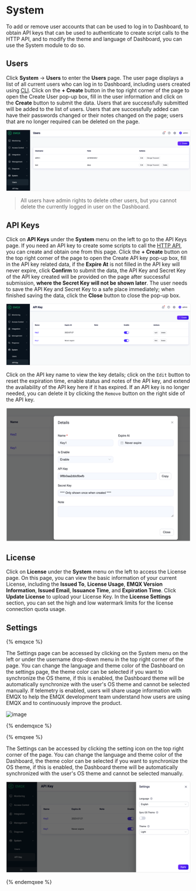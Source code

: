 # System

To add or remove user accounts that can be used to log in to Dashboard, to obtain API keys that can be used to authenticate to create script calls to the HTTP API, and to modify the theme and language of Dashboard, you can use the System module to do so.

## Users

Click **System** -> **Users** to enter the **Users** page. The user page displays a list of all current users who can log in to Dashboard, including users created using [CLI](../admin/cli.md). Click on the **+ Create** button in the top right corner of the page to open the Create User pop-up box, fill in the user information and click on the **Create** button to submit the data. Users that are successfully submitted will be added to the list of users. Users that are successfully added can have their passwords changed or their notes changed on the page; users that are no longer required can be deleted on the page.

<img src="./assets/users.png" alt="image" style="zoom:67%;" />

> All users have admin rights to delete other users, but you cannot delete the currently logged in user on the Dashboard.

## API Keys

Click on **API Keys** under the **System** menu on the left to go to the API Keys page. If you need an API key to create some scripts to call the [HTTP API](../admin/api.md), you can create and obtain one from this page. Click the **+ Create** button on the top right corner of the page to open the Create API key pop-up box, fill in the API key related data, if the **Expire At** is not filled in the API key will never expire, click **Confirm** to submit the data, the API Key and Secret Key of the API key created will be provided on the page after successful submission, **where the Secret Key will not be shown later**. The user needs to save the API Key and Secret Key to a safe place immediately; when finished saving the data, click the **Close** button to close the pop-up box.

<img src="./assets/api-key.png" alt="image" style="zoom:67%;" />

Click on the API key name to view the key details; click on the `Edit` button to reset the expiration time, enable status and notes of the API key, and extend the availability of the API key here if it has expired. If an API key is no longer needed, you can delete it by clicking the `Remove` button on the right side of the API key.

<img src="./assets/api-key-detail.png" alt="image" style="zoom:50%;" />

## License

Click on **License** under the **System** menu on the left to access the License page. On this page, you can view the basic information of your current License, including the **Issued To**, **License Usage**, **EMQX Version Information**, **Issued Email**, **Issuance Time**, and **Expiration Time**. Click **Update License** to upload your License Key. In the **License Settings** section, you can set the high and low watermark limits for the license connection quota usage.

## Settings

{% emqxce %}

The Settings page can be accessed by clicking on the System menu on the left or under the username drop-down menu in the top right corner of the page. You can change the language and theme color of the Dashboard on the settings page, the theme color can be selected if you want to synchronize the OS theme, if this is enabled, the Dashboard theme will be automatically synchronize with the user's OS theme and cannot be selected manually. If telemetry is enabled, users will share usage information with EMQX to help the EMQX development team understand how users are using EMQX and to continuously improve the product.

![image](./assets/settings.png)

{% endemqxce %}

{% emqxee %}

The Settings can be accessed by clicking the setting icon on the top right corner of the page. You can change the language and theme color of the Dashboard, the theme color can be selected if you want to synchronize the OS theme, if this is enabled, the Dashboard theme will be automatically synchronized with the user's OS theme and cannot be selected manually. 

<img src="./assets/settings_ee.png" alt="settings_ee" style="zoom:67%;" />

{% endemqxee %}

